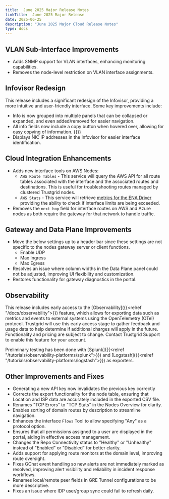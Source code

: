 ```yaml
---
title:  June 2025 Major Release Notes
linkTitle:  June 2025 Major Release
date: 2025-06-25
description: "June 2025 Major Cloud Release Notes"
type: docs
---
```


## VLAN Sub-Interface Improvements
- Adds SNMP support for VLAN interfaces, enhancing monitoring capabilities.
- Removes the node-level restriction on VLAN interface assignments.

## Infovisor Redesign
This release includes a significant redesign of the Infovisor, providing a more intuitive and user-friendly interface. Some key improvements include:
- Info is now grouped into multiple panels that can be collapsed or expanded, and even added/removed for easier navigation.
- All info fields now include a copy button when hovered over, allowing for easy copying of information. {{<tgimg src="copy-button.png" width="35%" caption="Copy Button">}}
- Displays NIC IP addresses in the Infovisor for easier interface identification.

## Cloud Integration Enhancements
- Adds new interface tools on AWS Nodes:
    - `AWS Route Tables` - This service will query the AWS API for all route tables associated with the interface and the associated routes and destinations.  This is useful for troubleshooting routes managed by clustered Trustgrid nodes.
    - `AWS Stats` - This service will retrieve <a href="https://docs.aws.amazon.com/AWSEC2/latest/UserGuide/monitoring-network-performance-ena.html#network-performance-metrics" target="_blank" rel="noopener"> metrics for the ENA Driver</a> providing the ability to check if interface limits are being exceeded.
- Removes the `next hop` field for interface routes on AWS and Azure nodes as both require the gateway for that network to handle traffic.

## Gateway and Data Plane Improvements 
- Move the below settings up to a header bar since these settings are not specific to the nodes gateway server or client functions.
  - Enable UDP
  - Max Ingress
  - Max Egress
- Resolves an issue where column widths in the Data Plane panel could not be adjusted, improving UI flexibility and customization.
- Restores functionality for gateway diagnostics in the portal.


## Observability
This release includes early access to the [Observability]({{<relref "/docs/observability">}}) feature, which allows for exporting data such as metrics and events to external systems using the OpenTelemetry (OTel) protocol. Trustgrid will use this early access stage to gather feedback and usage data to help determine if additional charges will apply in the future. Functionality and pricing are subject to change. Contact Trustgrid Support to enable this feature for your account.

Preliminary testing has been done with [Splunk]({{<relref "/tutorials/observability-platforms/splunk">}}) and [Logstash]({{<relref "/tutorials/observability-platforms/logstash">}}) as exporters.

## Other Improvements and Fixes
- Generating a new API key now invalidates the previous key correctly
- Corrects the export functionality for the node table, ensuring that Location and ISP data are accurately included in the exported CSV file.
- Renames "TCP Errors" to "TCP Stats" in the Nodes Overview for clarity.
- Enables sorting of domain routes by description to streamline navigation.
- Enhances the interface `Flows` Tool to allow specifying "Any" as a protocol option.
- Ensures that all permissions assigned to a user are displayed in the portal, aiding in effective access management.
- Changes the Repo Connectivity status to "Healthy" or "Unhealthy" instead of "Enabled" or "Disabled" for better clarity.
- Adds support for applying route monitors at the domain level, improving route oversight.
- Fixes GChat event handling so new alerts are not immediately marked as resolved, improving alert visibility and reliability in incident response workflows.
- Renames local/remote peer fields in GRE Tunnel configurations to be more descriptive.
- Fixes an issue where IDP user/group sync could fail to refresh daily.
